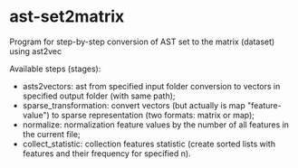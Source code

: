 # ast-set2matrix

Program for step-by-step conversion of AST set to the matrix (dataset) using ast2vec

Available steps (stages):
- asts2vectors: ast from specified input folder conversion to vectors in specified output folder (with same path);
- sparse_transformation: convert vectors (but actually is map "feature-value") to sparse representation (two formats: matrix or map);
- normalize: normalization feature values by the number of all features in the current file;
- collect_statistic: collection features statistic (create sorted lists with features and their frequency for specified n).
